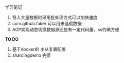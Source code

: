学习笔记

1. 导入大量数据时采用批处理方式可以加快速度
2. com.github.faker 可以用来造假数据
3. AOP实现动态切换数据源还是有一定代码量，ss的确方便

**TO DO**

1. 基于docker的 主从复置配置
2. shardingdemo 完善